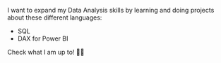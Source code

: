 I want to expand my Data Analysis skills by learning and doing projects about these different languages:

- SQL
- DAX for Power BI

Check what I am up to! 👩‍💻
